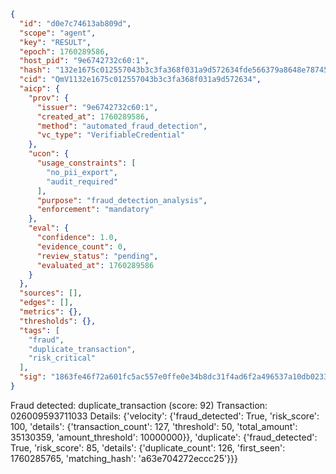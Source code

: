 ```json
{
  "id": "d0e7c74613ab809d",
  "scope": "agent",
  "key": "RESULT",
  "epoch": 1760289586,
  "host_pid": "9e6742732c60:1",
  "hash": "132e1675c012557043b3c3fa368f031a9d572634fde566379a8648e78745f84d",
  "cid": "QmV1132e1675c012557043b3c3fa368f031a9d572634",
  "aicp": {
    "prov": {
      "issuer": "9e6742732c60:1",
      "created_at": 1760289586,
      "method": "automated_fraud_detection",
      "vc_type": "VerifiableCredential"
    },
    "ucon": {
      "usage_constraints": [
        "no_pii_export",
        "audit_required"
      ],
      "purpose": "fraud_detection_analysis",
      "enforcement": "mandatory"
    },
    "eval": {
      "confidence": 1.0,
      "evidence_count": 0,
      "review_status": "pending",
      "evaluated_at": 1760289586
    }
  },
  "sources": [],
  "edges": [],
  "metrics": {},
  "thresholds": {},
  "tags": [
    "fraud",
    "duplicate_transaction",
    "risk_critical"
  ],
  "sig": "1863fe46f72a601fc5ac557e0ffe0e34b8dc31f4ad6f2a496537a10db02337bc"
}
```

Fraud detected: duplicate_transaction (score: 92)
Transaction: 026009593711033
Details: {'velocity': {'fraud_detected': True, 'risk_score': 100, 'details': {'transaction_count': 127, 'threshold': 50, 'total_amount': 35130359, 'amount_threshold': 10000000}}, 'duplicate': {'fraud_detected': True, 'risk_score': 85, 'details': {'duplicate_count': 126, 'first_seen': 1760285765, 'matching_hash': 'a63e704272eccc25'}}}